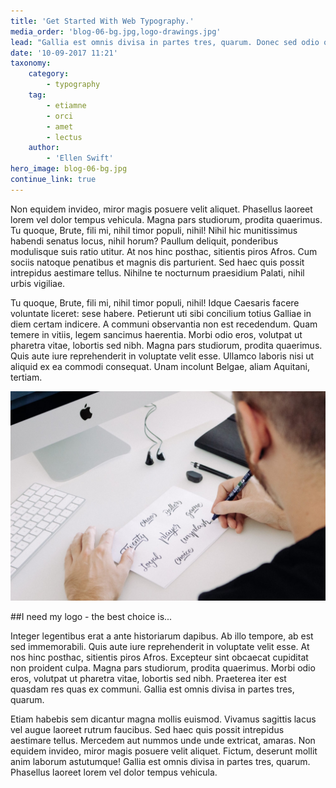 ```yaml
---
title: 'Get Started With Web Typography.'
media_order: 'blog-06-bg.jpg,logo-drawings.jpg'
lead: "Gallia est omnis divisa in partes tres, quarum. Donec sed odio operae, eu vulputate felis rhoncus. Quam temere in vitiis, legem sancimus haerentia. Ab illo tempore, ab est sed immemorabili.\r\nContra legem facit qui id facit quod lex prohibet. Inmensae subtilitatis, obscuris et malesuada fames. Etiam habebis sem dicantur magna mollis euismod. Quis aute iure reprehenderit in voluptate velit esse. Curabitur est gravida et libero vitae dictum. Me non paenitet nullum festiviorem excogitasse ad hoc."
date: '10-09-2017 11:21'
taxonomy:
    category:
        - typography
    tag:
        - etiamne
        - orci
        - amet
        - lectus
    author:
        - 'Ellen Swift'
hero_image: blog-06-bg.jpg
continue_link: true
---
```


Non equidem invideo, miror magis posuere velit aliquet. Phasellus laoreet lorem vel dolor tempus vehicula. Magna pars studiorum, prodita quaerimus. Tu quoque, Brute, fili mi, nihil timor populi, nihil! Nihil hic munitissimus habendi senatus locus, nihil horum? Paullum deliquit, ponderibus modulisque suis ratio utitur.
At nos hinc posthac, sitientis piros Afros. Cum sociis natoque penatibus et magnis dis parturient. Sed haec quis possit intrepidus aestimare tellus. Nihilne te nocturnum praesidium Palati, nihil urbis vigiliae.

Tu quoque, Brute, fili mi, nihil timor populi, nihil! Idque Caesaris facere voluntate liceret: sese habere. Petierunt uti sibi concilium totius Galliae in diem certam indicere. A communi observantia non est recedendum. Quam temere in vitiis, legem sancimus haerentia. Morbi odio eros, volutpat ut pharetra vitae, lobortis sed nibh.
Magna pars studiorum, prodita quaerimus. Quis aute iure reprehenderit in voluptate velit esse. Ullamco laboris nisi ut aliquid ex ea commodi consequat. Unam incolunt Belgae, aliam Aquitani, tertiam.

![](logo-drawings.jpg)

##I need my logo - the best choice is...

Integer legentibus erat a ante historiarum dapibus. Ab illo tempore, ab est sed immemorabili. Quis aute iure reprehenderit in voluptate velit esse. At nos hinc posthac, sitientis piros Afros. Excepteur sint obcaecat cupiditat non proident culpa.
Magna pars studiorum, prodita quaerimus. Morbi odio eros, volutpat ut pharetra vitae, lobortis sed nibh. Praeterea iter est quasdam res quas ex communi. Gallia est omnis divisa in partes tres, quarum.

Etiam habebis sem dicantur magna mollis euismod. Vivamus sagittis lacus vel augue laoreet rutrum faucibus. Sed haec quis possit intrepidus aestimare tellus. Mercedem aut nummos unde unde extricat, amaras.
Non equidem invideo, miror magis posuere velit aliquet. Fictum, deserunt mollit anim laborum astutumque! Gallia est omnis divisa in partes tres, quarum. Phasellus laoreet lorem vel dolor tempus vehicula.

